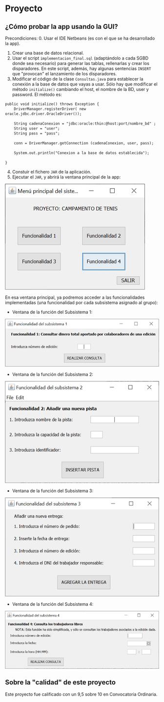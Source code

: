 # Proyecto

## ¿Cómo probar la app usando la GUI?

Precondiciones:
0. Usar el IDE Netbeans (es con el que se ha desarrollado la app).
1. Crear una base de datos relacional.
2. Usar el script `implementacion_final.sql` (adaptándolo a cada SGBD donde sea necesario) para generar las tablas, rellenarlas y crear los disparadores. En este script, además, hay algunas sentencias `INSERT` que "provocan" el lanzamiento de los disparadores.  
3. Modificar el código de la clase `Consultas.java` para establecer la conexión a la base de datos que vayas a usar. Sólo hay que modificar el método `initialize()` cambiando el host, el nombre de la BD, user y password. El método es:

~~~
public void initialize() throws Exception {
    DriverManager.registerDriver( new oracle.jdbc.driver.OracleDriver());

    String cadenaConexion = "jdbc:oracle:thin:@host:port/nombre_bd" ;
    String user = "user"; 
    String pass = "pass"; 

    conn = DriverManager.getConnection (cadenaConexion, user, pass);

    System.out.println("Conexion a la base de datos establecida");

}
~~~


4. Constuir el fichero `JAR` de la aplicación. 
5. Ejecutar el `JAR`, y abrirá la ventana principal de la app:

![Pantalla principal de la aplicación.](Capturas/ppal.PNG)

En esa ventana principal, ya podremos acceder a las funcionalidades implementadas (una funcionalidad por cada subsistema asignado al grupo):

* Ventana de la función del Subsistema 1:

![Función S1](Capturas/f1.PNG)


* Ventana de la función del Subsistema 2:

![Función S2](Capturas/f2.PNG)


* Ventana de la función del Subsistema 3:

![Función S3](Capturas/f3.PNG)


* Ventana de la función del Subsistema 4:

![Función S4](Capturas/f4.PNG)



## Sobre la "calidad" de este proyecto
Este proyecto fue calificado con un 9,5 sobre 10 en Convocatoria Ordinaria.
